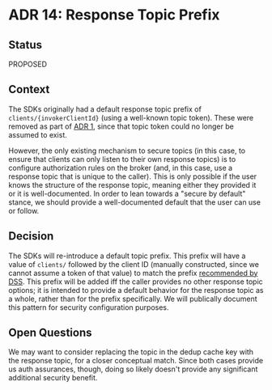 # ADR 14: Response Topic Prefix

## Status

PROPOSED

## Context

The SDKs originally had a default response topic prefix of
`clients/{invokerClientId}` (using a well-known topic token). These were removed
as part of [ADR 1][1], since that topic token could no longer be assumed to
exist.

However, the only existing mechanism to secure topics (in this case, to ensure
that clients can only listen to their own response topics) is to configure
authorization rules on the broker (and, in this case, use a response topic that
is unique to the caller). This is only possible if the user knows the structure
of the response topic, meaning either they provided it or it is well-documented.
In order to lean towards a "secure by default" stance, we should provide a
well-documented default that the user can use or follow.

## Decision

The SDKs will re-introduce a default topic prefix. This prefix will have a value
of `clients/` followed by the client ID (manually constructed, since we cannot
assume a token of that value) to match the prefix [recommended by DSS][2]. This
prefix will be added iff the caller provides no other response topic options; it
is intended to provide a default behavior for the response topic as a whole,
rather than for the prefix specifically. We will publically document this
pattern for security configuration purposes.

## Open Questions

We may want to consider replacing the topic in the dedup cache key with the
response topic, for a closer conceptual match. Since both cases provide us auth
assurances, though, doing so likely doesn't provide any significant additional
security benefit.

[1]: ./0001-generalized-topic-tokens.md
[2]:
    https://learn.microsoft.com/en-us/azure/iot-operations/create-edge-apps/concept-about-state-store-protocol#state-store-system-topic-qos-and-required-mqtt5-properties
